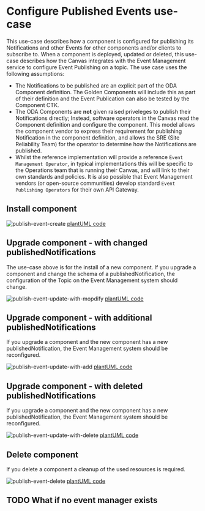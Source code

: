 # Configure Published Events use-case

This use-case describes how a component is configured for publishing its Notifications and other Events for other components and/or clients to subscribe to.  When a component is deployed, updated or deleted, this use-case describes how the Canvas integrates with the Event Management service to configure Event Publishing on a topic. The use case uses the following assumptions:

* The Notifications to be published are an explicit part of the ODA Component definition. The Golden Components will include this as part of their definition and the Event Publication can also be tested by the Component CTK.
* The ODA Components are **not** given raised priveleges to publish their Notifications directly; Instead, software operators in the Canvas read the Component definition and configure the component. This model allows the component vendor to express their requirement for publishing Notification in the component definition, and allows the SRE (Site Reliability Team) for the operator to determine how the Notifications are published. 
* Whilst the reference implementation will provide a reference `Event Management Operator`, in typical implementations this will be specific to the Operations team that is running their Canvas, and will link to their own standards and policies. It is also possible that Event Management vendors (or open-source communities) develop standard `Event Publishing Operators` for their own API Gateway.

## Install component

![publish-event-create](http://www.plantuml.com/plantuml/proxy?cache=no&src=https://raw.githubusercontent.com/tmforum-oda/oda-canvas/master/usecase-library/pumlFiles/publish-event-create.puml)
[plantUML code](pumlFiles/publish-event-create.puml)

## Upgrade component - with changed publishedNotifications

The use-case above is for the install of a new component. If you upgrade a component and change the schema of a publishedNotification, the configuration of the Topic on the Event Management system should change.

![publish-event-update-with-mopdify](http://www.plantuml.com/plantuml/proxy?cache=no&src=https://raw.githubusercontent.com/tmforum-oda/oda-canvas/master/usecase-library/pumlFiles/publish-event-update-with-modify.puml)
[plantUML code](pumlFiles/publish-event-update-with-modify.puml)

## Upgrade component - with additional publishedNotifications

If you upgrade a component and the new component has a new publishedNotification, the Event Management system should be reconfigured.

![publish-event-update-with-add](http://www.plantuml.com/plantuml/proxy?cache=no&src=https://raw.githubusercontent.com/tmforum-oda/oda-canvas/master/usecase-library/pumlFiles/publish-event-update-with-add.puml)
[plantUML code](pumlFiles/publish-event-update-with-add.puml)

## Upgrade component - with deleted publishedNotifications

If you upgrade a component and the new component has a new publishedNotification, the Event Management system should be reconfigured.


![publish-event-update-with-delete](http://www.plantuml.com/plantuml/proxy?cache=no&src=https://raw.githubusercontent.com/tmforum-oda/oda-canvas/master/usecase-library/pumlFiles/publish-event-update-with-delete.puml)
[plantUML code](pumlFiles/publish-event-update-with-delete.puml)

## Delete component 

If you delete a component a cleanup of the used resources is required.

![publish-event-delete](http://www.plantuml.com/plantuml/proxy?cache=no&src=https://raw.githubusercontent.com/tmforum-oda/oda-canvas/master/usecase-library/pumlFiles/publish-event-delete.puml)
[plantUML code](pumlFiles/publish-event-delete.puml)

## TODO What if no event manager exists

